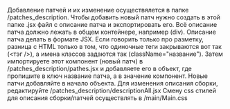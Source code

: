 Добавление патчей и их изменение осуществялется в папке /patches_description.
Чтобы добавить новый патч нужно создать в этой папке .jsx файл с описание патча и экспортировать его. Всё описание патча должно лежать в общем контейнере, например (div). Описание патча делать в формате JSX. Если говорить только про разметку, разница с HTML 
только в том, что одиночные теги закрываются вот так (<тэг />), а имена классов задаются так (className="название").
Затем импортируете этот компонент (новый патч) в /patches_description/pathes.jsx и добавляете его в объект, где пропишите в ключ название патча, а в значение компонент. Новые патчи добавляйте в начало объекта.
Для изменения описания сборки, редактируйте /patches_description/descriptionAll.jsx
Смену css стилей для описания сборки/патчей осуществлять в /main/Main.css
